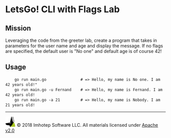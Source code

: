 # LetsGo! CLI with Flags Lab

## Mission

Leveraging the code from the greeter lab, create a program that
takes in parameters for the user name and age and display the
message. If no flags are specified, the default user is "No one"
and default age is of course 42!

## Usage

```shell
	go run main.go               # => Hello, my name is No one. I am 42 years old!"
	go run main.go -u Fernand    # => Hello, my name is Fernand. I am 42 years old!
	go run main.go -a 21         # => Hello, my name is Nobody. I am 21 years old!
```

---
<img src="../assets/imhotep_logo.png" width="32" height="auto"/> © 2018 Imhotep Software LLC.
All materials licensed under [Apache v2.0](http://www.apache.org/licenses/LICENSE-2.0)